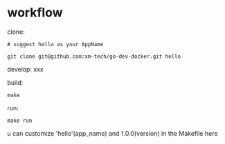 # workflow

clone:

```shell
# suggest hello as your AppName

git clone git@github.com:xm-tech/go-dev-docker.git hello
```

develop: xxx

build:

```shell
make
```

run:

```shell
make run
```

u can customize 'hello'(app_name) and 1.0.0(version) in the Makefile here
